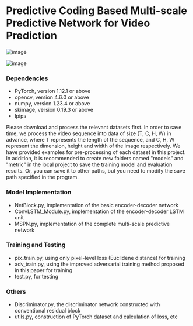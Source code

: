 # Predictive Coding Based Multi-scale Predictive Network for Video Prediction  


![image](Images/EDLSTM.png) 
 
![image](Images/KTH.png)

### Dependencies
* PyTorch, version 1.12.1 or above
* opencv, version 4.6.0 or above
* numpy, version 1.23.4 or above
* skimage, version 0.19.3 or above
* lpips

Please download and process the relevant datasets first. In order to save time, we process the video sequence into data of size (T, C, H, W) in advance, where T represents the length of the sequence, and C, H, W represent the dimension, height and width of the image respectively. We have provided examples for pre-processing of each dataset in this project. In addition, it is recommended to create new folders named "models" and "metric" in the local project to save the training model and evaluation results. Or, you can save it to other paths, but you need to modify the save path specified in the program.

### Model Implementation
* NetBlock.py, implementation of the basic encoder-decoder network
* ConvLSTM_Module.py, implementation of the encoder-decoder LSTM unit
* MSPN.py, implementation of the complete multi-scale predictive network

### Training and Testing
* pix_train.py, using only pixel-level loss (Euclidene distance) for training
* adv_train.py, using the improved adversarial training method proposed in this paper for training
* test.py, for testing

### Others
* Discriminator.py, the discriminator network constructed with conventional residual block
* utils.py, construction of PyTorch dataset and calculation of loss, etc















